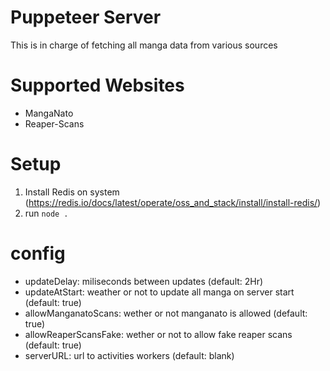 # Puppeteer Server
This is in charge of fetching all manga data from various sources

# Supported Websites
- MangaNato
- Reaper-Scans

# Setup
1. Install Redis on system (https://redis.io/docs/latest/operate/oss_and_stack/install/install-redis/)
2. run `node .`

# config
 - updateDelay: miliseconds between updates (default: 2Hr)
 - updateAtStart: weather or not to update all manga on server start (default: true)
 - allowManganatoScans: wether or not manganato is allowed (default: true)
 - allowReaperScansFake: wether or not to allow fake reaper scans (default: true)
 - serverURL: url to activities workers (default: blank)